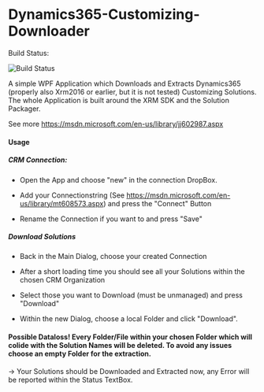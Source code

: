 # Dynamics365-Customizing-Downloader
Build Status:

![Build Status](https://vss-hueppauff.visualstudio.com/_apis/public/build/definitions/c6b6194e-ccf7-4bfb-b69b-08e22f70ac52/8/badge)

A simple WPF Application which Downloads and Extracts Dynamics365 (properly also Xrm2016 or earlier, but it is not tested) Customizing Solutions.
The whole Application is built around the XRM SDK and the Solution Packager.

See more https://msdn.microsoft.com/en-us/library/jj602987.aspx

#### Usage

##### CRM Connection:
- Open the App and choose "new" in the connection DropBox.

- Add your Connectionstring (See https://msdn.microsoft.com/en-us/library/mt608573.aspx) and press the "Connect" Button

- Rename the Connection if you want to and press "Save"

##### Download Solutions
- Back in the Main Dialog, choose your created Connection

- After a short loading time you should see all your Solutions within the chosen CRM Organization

- Select those you want to Download (must be unmanaged) and press "Download"

- Within the new Dialog, choose a local Folder and click "Download".
#### Possible Dataloss! Every Folder/File within your chosen Folder which will colide with the Solution Names will be deleted. To avoid any issues choose an empty Folder for the extraction.

-> Your Solutions should be Downloaded and Extracted now, any Error will be reported within the Status TextBox.
